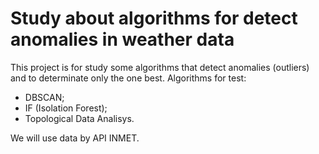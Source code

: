 # Study about algorithms for detect anomalies in weather data

This project is for study some algorithms that detect anomalies (outliers) and to determinate only the one best.
Algorithms for test:
- DBSCAN;
- IF (Isolation Forest);
- Topological Data Analisys.

We will use data by API INMET.
